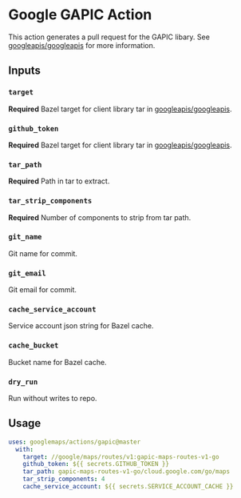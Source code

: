# Google GAPIC Action

This action generates a pull request for the GAPIC libary. See [googleapis/googleapis](https://github.com/googleapis/googleapis) for more information.

## Inputs

### `target`

**Required** Bazel target for client library tar in [googleapis/googleapis](https://github.com/googleapis/googleapis).

### `github_token`

**Required** Bazel target for client library tar in [googleapis/googleapis](https://github.com/googleapis/googleapis).

### `tar_path`

**Required** Path in tar to extract.

### `tar_strip_components`

**Required** Number of components to strip from tar path.

### `git_name`

Git name for commit.

### `git_email`

Git email for commit.

### `cache_service_account`

Service account json string for Bazel cache.

### `cache_bucket`

Bucket name for Bazel cache.

### `dry_run`

Run without writes to repo.

## Usage

```yaml
uses: googlemaps/actions/gapic@master
  with:
    target: //google/maps/routes/v1:gapic-maps-routes-v1-go
    github_token: ${{ secrets.GITHUB_TOKEN }}
    tar_path: gapic-maps-routes-v1-go/cloud.google.com/go/maps
    tar_strip_components: 4
    cache_service_account: ${{ secrets.SERVICE_ACCOUNT_CACHE }}
```
